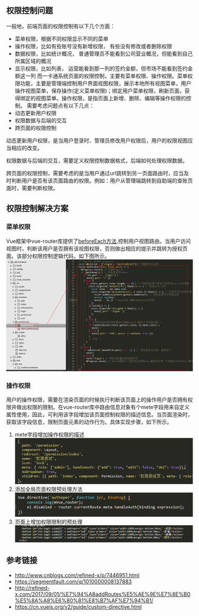 ## 权限控制问题
一般地，前端页面的权限控制有以下几个方面：
+ 菜单权限，根据不同权限显示不同的菜单
+ 操作权限，比如有些账号没有新增权限， 有些没有修改或者删除权限
+ 数据权限，比如统计概况， 普通管理员不能看到公司营业概况，但能看到自己所属区域的概况
+ 显示权限，比如列表， 运营能看到那一列的签约金额，但市场不能看到签约金额这一列
而一卡通系统页面的权限控制，主要有菜单权限、操作权限。菜单权限功能，主要是管理端控制用户界面视图权限，展示本地所有视图菜单，用户操作视图菜单，保存操作(定义菜单权限)；绑定用户菜单权限，刷新页面，获得绑定的视图菜单。操作权限，是指页面上新增、删除、编辑等操作权限的控制。
需要考虑问题点有以下几点：
+ 动态更新用户权限
+ 权限数据与后端的交互
+ 跨页面的权限控制

动态更新用户权限，是当用户登录时、管理员修改用户权限后，用户的权限视图应当相应的改变。

权限数据与后端的交互，需要定义权限控制数据格式，后端如何处理权限数据。

跨页面的权限控制，需要考虑的是当用户通过url跳转到另一页面路由时，应当及时判断用户是否有该页面路由的权限。例如：用户从管理端跳转到自助端的查账页面时，需要判断权限。

## 权限控制解决方案
### 菜单权限
Vue框架中vue-router库提供了[beforeEach方法](https://router.vuejs.org/zh-cn/api/router-instance.html#methods),控制用户视图路由。当用户访问视图时，判断该用户是否拥有该视图权限，否则做出相应的提示并跳转为授权页面。该部分权限控制逻辑代码，如下图所示。
![](images/quanxian1.png)

### 操作权限
用户的操作权限，需要在渲染页面的时候执行判断该页面上的操作用户是否拥有权限并做出权限的限制。在vue-router库中路由信息对象有个mete字段用来自定义属性使用，因此，可利用该字段增加该页面控制权限的描述信息。当页面渲染时，获取该字段信息，限制页面元素的动作行为。具体实现步骤，如下所示。
1. mete字段增加操作权限的描述
![](images/quanxian2.png)
2. 添加全局页面权限预处理方法
![](images/quanxian3.png)
3. 页面上增加权限限制的预处理
![](images/quanxian4.png)
    
## 参考链接
+ http://www.cnblogs.com/refined-x/p/7446951.html
+ https://segmentfault.com/q/1010000008137883
+ http://refined-x.com/2017/09/01/%E7%94%A8addRoutes%E5%AE%9E%E7%8E%B0%E5%8A%A8%E6%80%81%E8%B7%AF%E7%94%B1/
+ https://cn.vuejs.org/v2/guide/custom-directive.html
